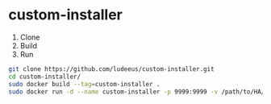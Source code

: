 # custom-installer

1. Clone 
2. Build
3. Run

```bash
git clone https://github.com/ludeeus/custom-installer.git
cd custom-installer/
sudo docker build --tag=custom-installer .
sudo docker run -d --name custom-installer -p 9999:9999 -v /path/to/HA/config:/config custom-installer
```